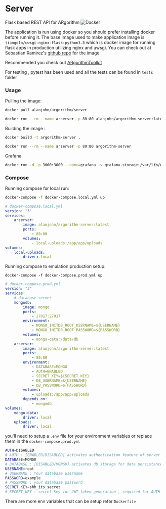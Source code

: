 # Server
Flask based REST API for ARgorithm
![Docker](https://github.com/ARgorithm/Server/workflows/Docker/badge.svg)

The application is run using docker so you should prefer installing docker before running it. The base image used to make application image is `tiangolo/uwsgi-nginx-flask:python3.8` which is docker image for running flask apps in production utilizing nginx and uwsgi. You can check out at Sebastian Ramirez's [github repo](https://github.com/tiangolo/uwsgi-nginx-flask-docker) for the image 

Recommended you check out [ARgorithmToolkit](https://github.com/ARgorithm/Toolkit)

For testing , pytest has been used and all the tests can be found in `tests` folder

### Usage

Pulling the image:

```bash
docker pull alanjohn/argorithm/server
```
```bash
docker run --rm --name arserver -p 80:80 alanjohn/argorithm-server:latest
```

Building the image :

```bash
docker build -t argorithm-server .
```
```bash
docker run --rm --name arserver -p 80:80 argorithm-server
```

Grafana
```bash
docker run -d -p 3000:3000 --name=grafana -v grafana-storage:/var/lib/grafana grafana/grafana
```

### Compose

Running compose for local run:

```bash
docker-compose -f docker-compose.local.yml up
```

```yaml
# docker-compose.local.yml
version: "3"
services:
    arserver:
        image: alanjohn/argorithm-server:latest
        ports: 
            - 80:80
        volumes:
            - local-uploads:/app/app/uploads
volumes:
    local-uploads:
        driver: local
```

Running compose to emulation production setup:

```
docker-compose -f docker-compose.prod.yml up
```
```yml
# docker-compose.prod.yml
version: "3"
services:
	# database server
    mongodb:
        image: mongo
        ports: 
            - 27017:27017
        environment:
            - MONGO_INITDB_ROOT_USERNAME=${USERNAME}
            - MONGO_INITDB_ROOT_PASSWORD=${PASSWORD}
        volumes:
            - mongo-data:/data/db
    arserver:
        image: alanjohn/argorithm-server:latest
        ports: 
            - 80:80
        environment:
            - DATABASE=MONGO
            - AUTH=ENABLED
            - SECRET_KEY=${SECRET_KEY}
            - DB_USERNAME=${USERNAME}
            - DB_PASSWORD=${PASSWORD}
        volumes:
            - uploads:/app/app/uploads
        depends_on:
            - mongodb
volumes:
    mongo-data:
        driver: local
    uploads:
        driver: local
```

you'll need to setup a `.env` file for your environment variables or replace them in the `docker-compose.prod.yml`

```bash
AUTH=DISABLED
# AUTH : [ENABLED/DISABLED] activates authentication feature of server , needs database to be MONGO
DATABASE=MONGO
# DATABASE : [DISABLED/MONGO] activates db storage for data persistance
USERNAME=root
# USERNAME : Your database username
PASSWORD=example
# PASSWORD : your database password
SECRET_KEY=shh_its_secret
# SECRET_KEY : secret key for JWT token generation , required for AUTH
```

There are more env variables that can be setup 
refer `Dockerfile`